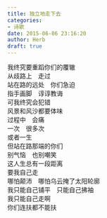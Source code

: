 ```yaml
---  
title: 独立地走下去  
categories:  
- 诗歌  
date: 2015-06-06 23:16:20  
author: Herb  
draft: true
---  
```

我终究要重蹈你们的覆辙  
从歧路上　走过  
站在路的远处　你们急迫  
指手画脚　谆谆教诲  
可我终究会犯错    
风景和风沙都要体味  
过程中　会痛  
一次　很多次  
或者一生    
但站在路那端的你们  
别气恼　也别嘲笑  
这人生总有一段距离  
要我自己走    
哪怕颠沛　哪怕乌云掩了太阳轮廓  
我只能自己铺平　只能自己拂袖  
我只能自己走啊  
你们连扶都不能扶